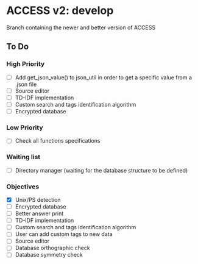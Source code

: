 # ACCESS v2: develop

Branch containing the newer and better version of ACCESS

## To Do

### High Priority
- [ ] Add get_json_value() to json_util in order to get a specific value from a .json file
- [ ] Source editor
- [ ] TD-IDF implementation
- [ ] Custom search and tags identification algorithm
- [ ] Encrypted database

### Low Priority
- [ ] Check all functions specifications

### Waiting list
- [ ] Directory manager (waiting for the database structure to be defined)

### Objectives
- [X] Unix/PS detection
- [ ] Encrypted database
- [ ] Better answer print
- [ ] TD-IDF implementation
- [ ] Custom search and tags identification algorithm
- [ ] User can add custom tags to new data
- [ ] Source editor
- [ ] Database orthographic check
- [ ] Database symmetry check

